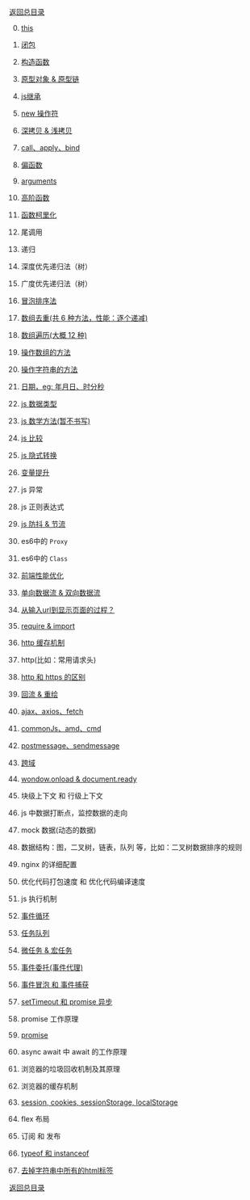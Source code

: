 [返回总目录](../README.md)

0. [this](./原生JS/this.md)

1. [闭包](./原生JS/闭包.md)

2. [构造函数](./原生JS/构造函数.md)

3. [原型对象 & 原型链](./原生JS/原型对象&原型链.md)

4. [js继承](./原生JS/js继承.md)

5. [new 操作符](./原生JS/new操作符.md)

6. [深拷贝 & 浅拷贝](./原生JS/深拷贝&浅拷贝.md)

7. [call、apply、bind](./原生JS/call&apply&bind.md)

8. [偏函数](./原生JS/偏函数.md)

9. [arguments](./原生JS/arguments.md)

10. [高阶函数](./原生JS/高阶函数.md)

11. [函数柯里化](./原生JS/函数柯里化.md)

12. 尾调用

12. 递归

13. 深度优先递归法（树）

14. 广度优先递归法（树）

14. [冒泡排序法](./原生JS/冒泡排序法.md)

15. [数组去重(共 6 种方法，性能：逐个递减)](./原生JS/数组去重.md)

16. [数组遍历(大概 12 种)](./原生JS/数组遍历.md)

17. [操作数组的方法](./原生JS/操作数组的方法.md)

18. [操作字符串的方法](./原生JS/操作字符串的方法.md)

19. [日期，eg: 年月日、时分秒](./原生JS/日期.md)

20. [js 数据类型](./原生JS/js数据类型.md)

21. [js 数学方法(暂不书写)](./原生JS/js数学方法.md)

22. [js 比较](./原生JS/js比较.md)

23. [js 隐式转换](./原生JS/js隐式转换.md)

24. [变量提升](./原生JS/变量提升.md)

25. js 异常

26. js 正则表达式

27. [js 防抖 & 节流](./原生JS/防抖&节流.md)

28. es6中的 `Proxy`

28. es6中的 `Class`

29. [前端性能优化](./原生JS/前端性能优化.md)

30. [单向数据流 & 双向数据流](./原生JS/单向数据流&双向数据流.md)

31. [从输入url到显示页面的过程？](./原生JS/从输入url到显示页面的过程.md)

32. [require & import](./原生JS/require&import.md)

34. [http 缓存机制](./原生JS/http缓存机制.md)

34. http(比如：常用请求头)

34. [http 和 https 的区别](./原生JS/http和https的区别.md)

35. [回流 & 重绘](./原生JS/回流&重绘.md)

37. [ajax、axios、fetch](./原生JS/ajax、axios、fetch.md)

38. [commonJs、amd、cmd](./原生JS/commonJs、amd、cmd.md)

39. [postmessage、sendmessage](./原生JS/postmessage、sendmessage.md)

40. [跨域](./原生JS/跨域.md)

41. [wondow.onload & document.ready](./原生JS/wondow.onload和document.ready.md)

45. 块级上下文 和 行级上下文

49. js 中数据打断点，监控数据的走向

50. mock 数据(动态的数据)

51. 数据结构：图，二叉树，链表，队列 等，比如：二叉树数据排序的规则

52. nginx 的详细配置

53. 优化代码打包速度 和 优化代码编译速度

54. js 执行机制

43. [事件循环](./原生JS/事件循环.md)

44. [任务队列](./原生JS/任务队列.md)

36. [微任务 & 宏任务](./原生JS/微任务&宏任务.md)

61. [事件委托(事件代理)](./原生JS/事件委托.md)

61. [事件冒泡 和 事件捕获](./原生JS/事件冒泡和事件捕获.md)

46. [setTimeout 和 promise 异步](./原生JS/setTimeout和promise.md)

47. promise 工作原理

33. [promise](./原生JS/promise.md)

48. async await 中 await 的工作原理

59. 浏览器的垃圾回收机制及其原理

60. 浏览器的缓存机制

62. [session, cookies, sessionStorage, localStorage](./原生JS/session&cookies&webStorage.md)

63. flex 布局

64. 订阅 和 发布

65. [typeof 和 instanceof](./原生JS/typeof和instanceof.md)

66. [去掉字符串中所有的html标签](./原生JS/去掉字符串中所有的html标签.md)

[返回总目录](../README.md)
